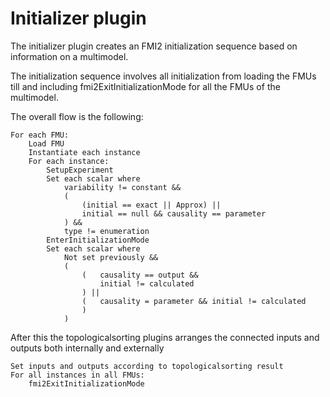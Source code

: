 # Initializer plugin
The initializer plugin creates an FMI2 initialization sequence based on information on a multimodel.

The initialization sequence involves all initialization from loading the FMUs till and including fmi2ExitInitializationMode for all the FMUs of the multimodel.

The overall flow is the following:

```
For each FMU:
    Load FMU
    Instantiate each instance
    For each instance:
        SetupExperiment
        Set each scalar where 
            variability != constant &&
            (
                (initial == exact || Approx) ||
                initial == null && causality == parameter
            ) && 
            type != enumeration
        EnterInitializationMode
        Set each scalar where
            Not set previously &&
            (
                (   causality == output && 
                    initial != calculated
                ) ||
                (   causality = parameter && initial != calculated
                )
            )
```
After this the topologicalsorting plugins arranges the connected inputs and outputs both internally and externally
```
Set inputs and outputs according to topologicalsorting result
For all instances in all FMUs:
    fmi2ExitInitializationMode
```     
                   

       
        
        
        
        
        
```
        
    